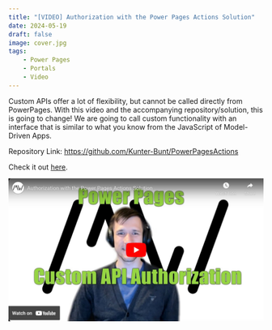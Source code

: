 ```yaml
---
title: "[VIDEO] Authorization with the Power Pages Actions Solution"
date: 2024-05-19
draft: false
image: cover.jpg
tags: 
    - Power Pages
    - Portals
    - Video
---
```


Custom APIs offer a lot of flexibility, but cannot be called directly from PowerPages. With this video and the accompanying repository/solution, this is going to change! We are going to call custom functionality with an interface that is similar to what you know from the JavaScript of Model-Driven Apps.

Repository Link: https://github.com/Kunter-Bunt/PowerPagesActions

Check it out [here](https://youtu.be/oTJVEFKjM1Y).

[![](video.jpg)](https://youtu.be/oTJVEFKjM1Y)